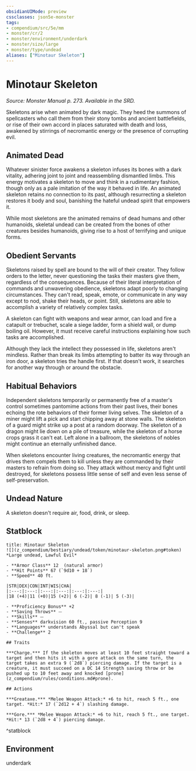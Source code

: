 ```yaml
---
obsidianUIMode: preview
cssclasses: json5e-monster
tags:
- compendium/src/5e/mm
- monster/cr/2
- monster/environment/underdark
- monster/size/large
- monster/type/undead
aliases: ["Minotaur Skeleton"]
---
```

# Minotaur Skeleton
*Source: Monster Manual p. 273. Available in the SRD.*  

Skeletons arise when animated by dark magic. They heed the summons of spellcasters who call them from their stony tombs and ancient battlefields, or rise of their own accord in places saturated with death and loss, awakened by stirrings of necromantic energy or the presence of corrupting evil.

## Animated Dead

Whatever sinister force awakens a skeleton infuses its bones with a dark vitality, adhering joint to joint and reassembling dismantled limbs. This energy motivates a skeleton to move and think in a rudimentary fashion, though only as a pale imitation of the way it behaved in life. An animated skeleton retains no connection to its past, although resurrecting a skeleton restores it body and soul, banishing the hateful undead spirit that empowers it.

While most skeletons are the animated remains of dead humans and other humanoids, skeletal undead can be created from the bones of other creatures besides humanoids, giving rise to a host of terrifying and unique forms.

## Obedient Servants

Skeletons raised by spell are bound to the will of their creator. They follow orders to the letter, never questioning the tasks their masters give them, regardless of the consequences. Because of their literal interpretation of commands and unwavering obedience, skeletons adapt poorly to changing circumstances. They can't read, speak, emote, or communicate in any way except to nod, shake their heads, or point. Still, skeletons are able to accomplish a variety of relatively complex tasks.

A skeleton can fight with weapons and wear armor, can load and fire a catapult or trebuchet, scale a siege ladder, form a shield wall, or dump boiling oil. However, it must receive careful instructions explaining how such tasks are accomplished.

Although they lack the intellect they possessed in life, skeletons aren't mindless. Rather than break its limbs attempting to batter its way through an iron door, a skeleton tries the handle first. If that doesn't work, it searches for another way through or around the obstacle.

## Habitual Behaviors

Independent skeletons temporarily or permanently free of a master's control sometimes pantomime actions from their past lives, their bones echoing the rote behaviors of their former living selves. The skeleton of a miner might lift a pick and start chipping away at stone walls. The skeleton of a guard might strike up a post at a random doorway. The skeleton of a dragon might lie down on a pile of treasure, while the skeleton of a horse crops grass it can't eat. Left alone in a ballroom, the skeletons of nobles might continue an eternally unfinished dance.

When skeletons encounter living creatures, the necromantic energy that drives them compels them to kill unless they are commanded by their masters to refrain from doing so. They attack without mercy and fight until destroyed, for skeletons possess little sense of self and even less sense of self-preservation.

## Undead Nature

A skeleton doesn't require air, food, drink, or sleep.

## Statblock

```ad-statblock
title: Minotaur Skeleton
![](z_compendium/bestiary/undead/token/minotaur-skeleton.png#token)
*Large undead, Lawful Evil*

- **Armor Class** 12  (natural armor)
- **Hit Points** 67 (`9d10 + 18`)
- **Speed** 40 ft.

|STR|DEX|CON|INT|WIS|CHA|
|:---:|:---:|:---:|:---:|:---:|:---:|
|18 (+4)|11 (+0)|15 (+2)| 6 (-2)| 8 (-1)| 5 (-3)|

- **Proficiency Bonus** +2
- **Saving Throws** ⏤
- **Skills** ⏤
- **Senses** darkvision 60 ft., passive Perception 9
- **Languages** understands Abyssal but can't speak
- **Challenge** 2

## Traits

***Charge.*** If the skeleton moves at least 10 feet straight toward a target and then hits it with a gore attack on the same turn, the target takes an extra 9 (`2d8`) piercing damage. If the target is a creature, it must succeed on a DC 14 Strength saving throw or be pushed up to 10 feet away and knocked [prone](z_compendium/rules/conditions.md#prone).

## Actions

***Greataxe.*** *Melee Weapon Attack:* +6 to hit, reach 5 ft., one target. *Hit:* 17 (`2d12 + 4`) slashing damage.

***Gore.*** *Melee Weapon Attack:* +6 to hit, reach 5 ft., one target. *Hit:* 13 (`2d8 + 4`) piercing damage.
```
^statblock

## Environment

underdark